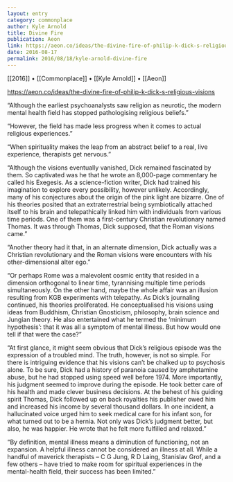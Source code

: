 ```yaml
---
layout: entry
category: commonplace
author: Kyle Arnold
title: Divine Fire
publication: Aeon
link: https://aeon.co/ideas/the-divine-fire-of-philip-k-dick-s-religious-visions
date: 2016-08-17
permalink: 2016/08/18/kyle-arnold-divine-fire
---
```


[[2016]] • [[Commonplace]] • [[Kyle Arnold]] • [[Aeon]]

https://aeon.co/ideas/the-divine-fire-of-philip-k-dick-s-religious-visions

“Although the earliest psychoanalysts saw religion as neurotic, the modern mental health field has stopped pathologising religious beliefs.”

“However, the field has made less progress when it comes to actual religious experiences.”

“When spirituality makes the leap from an abstract belief to a real, live experience, therapists get nervous.”

“Although the visions eventually vanished, Dick remained fascinated by them. So captivated was he that he wrote an 8,000-page commentary he called his Exegesis. As a science-fiction writer, Dick had trained his imagination to explore every possibility, however unlikely. Accordingly, many of his conjectures about the origin of the pink light are bizarre. One of his theories posited that an extraterrestrial being symbiotically attached itself to his brain and telepathically linked him with individuals from various time periods. One of them was a first-century Christian revolutionary named Thomas. It was through Thomas, Dick supposed, that the Roman visions came.”

“Another theory had it that, in an alternate dimension, Dick actually was a Christian revolutionary and the Roman visions were encounters with his other-dimensional alter ego.”

“Or perhaps Rome was a malevolent cosmic entity that resided in a dimension orthogonal to linear time, tyrannising multiple time periods simultaneously. On the other hand, maybe the whole affair was an illusion resulting from KGB experiments with telepathy. As Dick’s journaling continued, his theories proliferated. He conceptualised his visions using ideas from Buddhism, Christian Gnosticism, philosophy, brain science and Jungian theory. He also entertained what he termed the ‘minimum hypothesis’: that it was all a symptom of mental illness. But how would one tell if that were the case?”

“At first glance, it might seem obvious that Dick’s religious episode was the expression of a troubled mind. The truth, however, is not so simple. For there is intriguing evidence that his visions can’t be chalked up to psychosis alone. To be sure, Dick had a history of paranoia caused by amphetamine abuse, but he had stopped using speed well before 1974. More importantly, his judgment seemed to improve during the episode. He took better care of his health and made clever business decisions. At the behest of his guiding spirit Thomas, Dick followed up on back royalties his publisher owed him and increased his income by several thousand dollars. In one incident, a hallucinated voice urged him to seek medical care for his infant son, for what turned out to be a hernia. Not only was Dick’s judgment better, but also, he was happier. He wrote that he felt more fulfilled and relaxed.”

“By definition, mental illness means a diminution of functioning, not an expansion. A helpful illness cannot be considered an illness at all. While a handful of maverick therapists – C G Jung, R D Laing, Stanislav Grof, and a few others – have tried to make room for spiritual experiences in the mental-health field, their success has been limited.”


